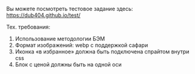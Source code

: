 Вы можете посмотреть тестовое задание здесь: https://dub404.github.io/test/

Тех. требования:
1. Использование методологии БЭМ
2. Формат изображений: webp с поддержкой сафари
3. Иконка «в избранное» должна быть подключена спрайтом внутри css
4. Блок с ценой должны быть на одной оси 
